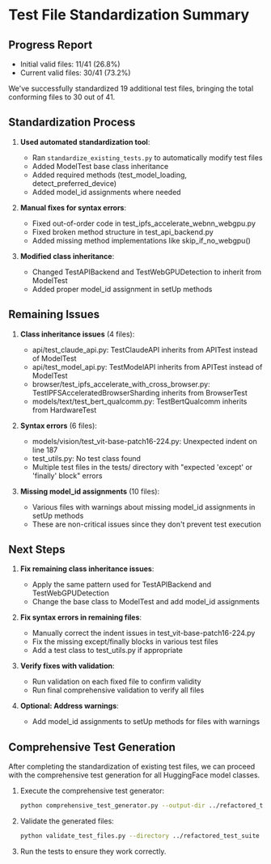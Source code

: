 # Test File Standardization Summary

## Progress Report

- Initial valid files: 11/41 (26.8%)
- Current valid files: 30/41 (73.2%)

We've successfully standardized 19 additional test files, bringing the total conforming files to 30 out of 41.

## Standardization Process

1. **Used automated standardization tool**:
   - Ran `standardize_existing_tests.py` to automatically modify test files
   - Added ModelTest base class inheritance
   - Added required methods (test_model_loading, detect_preferred_device)
   - Added model_id assignments where needed

2. **Manual fixes for syntax errors**:
   - Fixed out-of-order code in test_ipfs_accelerate_webnn_webgpu.py
   - Fixed broken method structure in test_api_backend.py
   - Added missing method implementations like skip_if_no_webgpu()

3. **Modified class inheritance**:
   - Changed TestAPIBackend and TestWebGPUDetection to inherit from ModelTest
   - Added proper model_id assignment in setUp methods

## Remaining Issues

1. **Class inheritance issues** (4 files):
   - api/test_claude_api.py: TestClaudeAPI inherits from APITest instead of ModelTest
   - api/test_model_api.py: TestModelAPI inherits from APITest instead of ModelTest
   - browser/test_ipfs_accelerate_with_cross_browser.py: TestIPFSAcceleratedBrowserSharding inherits from BrowserTest
   - models/text/test_bert_qualcomm.py: TestBertQualcomm inherits from HardwareTest

2. **Syntax errors** (6 files):
   - models/vision/test_vit-base-patch16-224.py: Unexpected indent on line 187
   - test_utils.py: No test class found
   - Multiple test files in the tests/ directory with "expected 'except' or 'finally' block" errors

3. **Missing model_id assignments** (10 files):
   - Various files with warnings about missing model_id assignments in setUp methods
   - These are non-critical issues since they don't prevent test execution

## Next Steps

1. **Fix remaining class inheritance issues**:
   - Apply the same pattern used for TestAPIBackend and TestWebGPUDetection
   - Change the base class to ModelTest and add model_id assignments

2. **Fix syntax errors in remaining files**:
   - Manually correct the indent issues in test_vit-base-patch16-224.py
   - Fix the missing except/finally blocks in various test files
   - Add a test class to test_utils.py if appropriate

3. **Verify fixes with validation**:
   - Run validation on each fixed file to confirm validity
   - Run final comprehensive validation to verify all files

4. **Optional: Address warnings**:
   - Add model_id assignments to setUp methods for files with warnings

## Comprehensive Test Generation

After completing the standardization of existing test files, we can proceed with the comprehensive test generation for all HuggingFace model classes.

1. Execute the comprehensive test generator:
   ```bash
   python comprehensive_test_generator.py --output-dir ../refactored_test_suite/models
   ```

2. Validate the generated files:
   ```bash
   python validate_test_files.py --directory ../refactored_test_suite
   ```

3. Run the tests to ensure they work correctly.